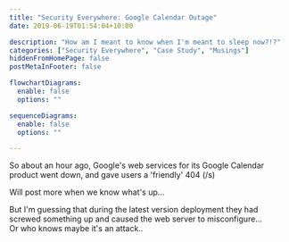 ```yaml
---
title: "Security Everywhere: Google Calendar Outage"
date: 2019-06-19T01:54:04+10:00

description: "How am I meant to know when I'm meant to sleep now?!?"
categories: ["Security Everywhere", "Case Study", "Musings"]
hiddenFromHomePage: false
postMetaInFooter: false

flowchartDiagrams:
  enable: false
  options: ""

sequenceDiagrams: 
  enable: false
  options: ""

---
```


So about an hour ago, Google's web services for its Google Calendar product went down, and gave users a 'friendly' 404 (/s)

Will post more when we know what's up...

But I'm guessing that during the latest version deployment they had screwed something up and caused the web server to misconfigure...  
Or who knows maybe it's an attack..
